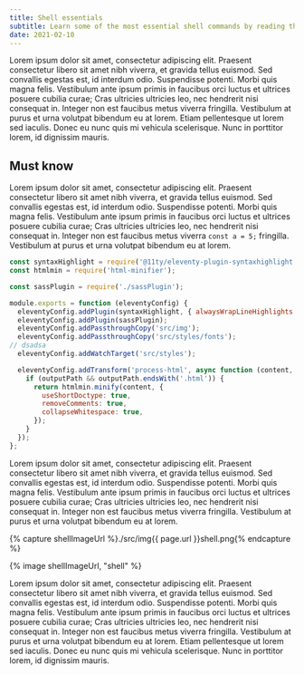 ```yaml
---
title: Shell essentials
subtitle: Learn some of the most essential shell commands by reading this article
date: 2021-02-10
---
```


Lorem ipsum dolor sit amet, consectetur adipiscing elit. Praesent consectetur libero sit amet nibh viverra, et gravida tellus euismod. Sed convallis egestas est, id interdum odio. Suspendisse potenti. Morbi quis magna felis. Vestibulum ante ipsum primis in faucibus orci luctus et ultrices posuere cubilia curae; Cras ultricies ultricies leo, nec hendrerit nisi consequat in. Integer non est faucibus metus viverra fringilla. Vestibulum at purus et urna volutpat bibendum eu at lorem. Etiam pellentesque ut lorem sed iaculis. Donec eu nunc quis mi vehicula scelerisque. Nunc in porttitor lorem, id dignissim mauris.

<h2 class="article-subheading">Must know</h2>

Lorem ipsum dolor sit amet, consectetur adipiscing elit. Praesent consectetur libero sit amet nibh viverra, et gravida tellus euismod. Sed convallis egestas est, id interdum odio. Suspendisse potenti. Morbi quis magna felis. Vestibulum ante ipsum primis in faucibus orci luctus et ultrices posuere cubilia curae; Cras ultricies ultricies leo, nec hendrerit nisi consequat in. Integer non est faucibus metus viverra 
`const a = 5;` fringilla. Vestibulum at purus et urna volutpat bibendum eu at lorem. 

```js
const syntaxHighlight = require('@11ty/eleventy-plugin-syntaxhighlight');
const htmlmin = require('html-minifier');

const sassPlugin = require('./sassPlugin');

module.exports = function (eleventyConfig) {
  eleventyConfig.addPlugin(syntaxHighlight, { alwaysWrapLineHighlights: true });
  eleventyConfig.addPlugin(sassPlugin);
  eleventyConfig.addPassthroughCopy('src/img');
  eleventyConfig.addPassthroughCopy('src/styles/fonts');
// dsadsa
  eleventyConfig.addWatchTarget('src/styles');

  eleventyConfig.addTransform('process-html', async function (content, outputPath) {
    if (outputPath && outputPath.endsWith('.html')) {
      return htmlmin.minify(content, {
        useShortDoctype: true,
        removeComments: true,
        collapseWhitespace: true,
      });
    }
  });
};
```

Lorem ipsum dolor sit amet, consectetur adipiscing elit. Praesent consectetur libero sit amet nibh viverra, et gravida tellus euismod. Sed convallis egestas est, id interdum odio. Suspendisse potenti. Morbi quis magna felis. Vestibulum ante ipsum primis in faucibus orci luctus et ultrices posuere cubilia curae; Cras ultricies ultricies leo, nec hendrerit nisi consequat in. Integer non est faucibus metus viverra fringilla. Vestibulum at purus et urna volutpat bibendum eu at lorem. 

<!-- <img src="/img/{{ page.url }}/shell.png" alt="shell"> -->

{% capture shellImageUrl %}./src/img{{ page.url }}shell.png{% endcapture %}

{% image shellImageUrl, "shell" %}

Lorem ipsum dolor sit amet, consectetur adipiscing elit. Praesent consectetur libero sit amet nibh viverra, et gravida tellus euismod. Sed convallis egestas est, id interdum odio. Suspendisse potenti. Morbi quis magna felis. 
Vestibulum ante ipsum primis in faucibus orci luctus et ultrices posuere cubilia curae; Cras ultricies ultricies leo, nec hendrerit nisi consequat in.
Integer non est faucibus metus viverra fringilla. Vestibulum at purus et urna volutpat bibendum eu at lorem. Etiam pellentesque ut lorem sed iaculis. Donec eu nunc quis mi vehicula scelerisque. Nunc in porttitor lorem, id dignissim mauris.

